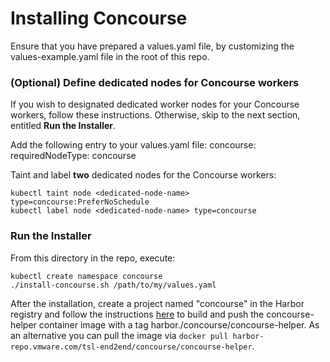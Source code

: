 # Installing Concourse

Ensure that you have prepared a values.yaml file, by customizing the values-example.yaml file in the root of this repo.

### (Optional) Define dedicated nodes for Concourse workers
If you wish to designated dedicated worker nodes for your Concourse workers, follow these instructions. Otherwise, skip to the next section, entitled **Run the Installer**.

Add the following entry to your values.yaml file:
concourse:
  requiredNodeType: concourse

Taint and label **two** dedicated nodes for the Concourse workers:
```
kubectl taint node <dedicated-node-name> type=concourse:PreferNoSchedule
kubectl label node <dedicated-node-name> type=concourse
```

### Run the Installer

From this directory in the repo, execute:

```
kubectl create namespace concourse
./install-concourse.sh /path/to/my/values.yaml
```

After the installation, create a project named "concourse" in the Harbor registry and follow the instructions [here](https://github.com/doddatpivotal/concourse-helper) to build and push the concourse-helper container image with a tag harbor.<your-ingress-domain>/concourse/concourse-helper. As an alternative you can pull the image via `docker pull harbor-repo.vmware.com/tsl-end2end/concourse/concourse-helper`.
